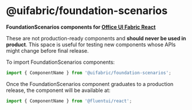 # @uifabric/foundation-scenarios

**FoundationScenarios components for [Office UI Fabric React](https://dev.microsoft.com/fabric)**

These are not production-ready components and **should never be used in product**. This space is useful for testing new components whose APIs might change before final release.

To import FoundationScenarios components:

```js
import { ComponentName } from '@uifabric/foundation-scenarios';
```

Once the FoundationScenarios component graduates to a production release, the component will be available at:

```js
import { ComponentName } from '@fluentui/react';
```
